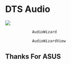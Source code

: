 # DTS Audio

<img src="https://raw.githubusercontent.com/ArtStarOS/android_vendor_AudioWizard/Q/dts.png">

```bash
            AudioWizard
```
```bash
            AudioWizardView
```

## Thanks For ASUS
